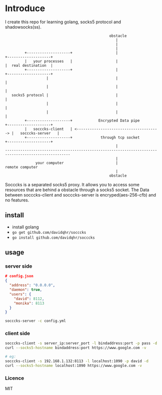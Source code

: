 # Introduce

I create this repo for learning golang, socks5 protocol and shadowsocks(ss).

```
                                                obstacle
                                                   |
                                                   |
                                                   |
         +--------------------+                    |                     +--------------------+
         |   your processes   |                    |                     |  real destination  |
         +--------------------+                    |                     +--------------------+
                   |                               |                               |
                   |                               |                               |
   socks5 protocol |                               |                               |
                   |                               |                               |
                   |                               |                               |
         +--------------------+            Encrypted Data pipe           +--------------------+
         |   socccks-client   | <--------------------------------------> |   socccks-server   |
         +--------------------+             through tcp socket           +--------------------+
                                                   |
----------------------------------------------------------------------------------------------------
                                                   |
              your computer                        |                         remote computer
                                                   |
                                                obstacle		
```

Socccks is a separated socks5 proxy. It allows you to access some resources that are behind a obstacle through a socks5 socket. The Data between socccks-client and socccks-server is encryped(aes-256-cfb) and no features.

## install

- install golang
- `go get github.com/davidqhr/socccks`
- `go install github.com/davidqhr/socccks`

## usage

### server side

```json
# config.json
{
  "address": "0.0.0.0",
  "daemon": true,
  "users": {
    "david": 8112,
    "monika": 8113
  }
}

```

```bash
socccks-server -c config.yml
```

### client side

```bash
socccks-client -s server_ip:server_port -l bindaddress:port -p pass -d
curl --socks5-hostname bindaddress:port https://www.google.com -v

# eg:
socccks-client -s 192.168.1.132:8113 -l localhost:1090 -p david -d
curl --socks5-hostname localhost:1090 https://www.google.com -v
```

### Licence
MIT
